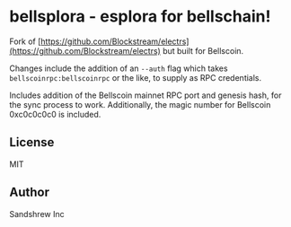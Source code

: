 # bellsplora - esplora for bellschain!

Fork of [https://github.com/Blockstream/electrs](https://github.com/Blockstream/electrs) but built for Bellscoin.

Changes include the addition of an `--auth` flag which takes `bellscoinrpc:bellscoinrpc` or the like, to supply as RPC credentials.

Includes addition of the Bellscoin mainnet RPC port and genesis hash, for the sync process to work. Additionally, the magic number for Bellscoin 0xc0c0c0c0 is included.

## License

MIT

## Author

Sandshrew Inc
